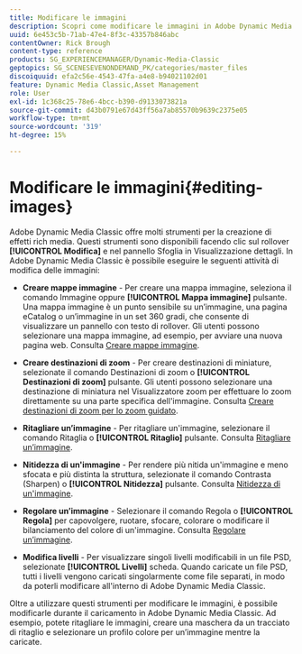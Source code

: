 ```yaml
---
title: Modificare le immagini
description: Scopri come modificare le immagini in Adobe Dynamic Media Classic.
uuid: 6e453c5b-71ab-47e4-8f3c-43357b846abc
contentOwner: Rick Brough
content-type: reference
products: SG_EXPERIENCEMANAGER/Dynamic-Media-Classic
geptopics: SG_SCENESEVENONDEMAND_PK/categories/master_files
discoiquuid: efa2c56e-4543-47fa-a4e8-b94021102d01
feature: Dynamic Media Classic,Asset Management
role: User
exl-id: 1c368c25-78e6-4bcc-b390-d9133073821a
source-git-commit: d43b0791e67d43ff56a7ab85570b9639c2375e05
workflow-type: tm+mt
source-wordcount: '319'
ht-degree: 15%

---
```


# Modificare le immagini{#editing-images}

Adobe Dynamic Media Classic offre molti strumenti per la creazione di effetti rich media. Questi strumenti sono disponibili facendo clic sul rollover **[!UICONTROL Modifica]** e nel pannello Sfoglia in Visualizzazione dettagli. In Adobe Dynamic Media Classic è possibile eseguire le seguenti attività di modifica delle immagini:

* **Creare mappe immagine** - Per creare una mappa immagine, seleziona il comando Immagine oppure **[!UICONTROL Mappa immagine]** pulsante. Una mappa immagine è un punto sensibile su un’immagine, una pagina eCatalog o un’immagine in un set 360 gradi, che consente di visualizzare un pannello con testo di rollover. Gli utenti possono selezionare una mappa immagine, ad esempio, per avviare una nuova pagina web. Consulta [Creare mappe immagine](/help/creating-image-maps.md).

* **Creare destinazioni di zoom** - Per creare destinazioni di miniature, selezionate il comando Destinazioni di zoom o **[!UICONTROL Destinazioni di zoom]** pulsante. Gli utenti possono selezionare una destinazione di miniatura nel Visualizzatore zoom per effettuare lo zoom direttamente su una parte specifica dell&#39;immagine. Consulta [Creare destinazioni di zoom per lo zoom guidato](/help/creating-zoom-targets-guided-zoom.md).

* **Ritagliare un’immagine** - Per ritagliare un&#39;immagine, selezionare il comando Ritaglia o **[!UICONTROL Ritaglio]** pulsante. Consulta [Ritagliare un’immagine](/help/cropping-image.md).

* **Nitidezza di un&#39;immagine** - Per rendere più nitida un&#39;immagine e meno sfocata e più distinta la struttura, selezionate il comando Contrasta (Sharpen) o **[!UICONTROL Nitidezza]** pulsante. Consulta [Nitidezza di un&#39;immagine](/help/sharpening-image.md).

* **Regolare un’immagine** - Selezionare il comando Regola o **[!UICONTROL Regola]** per capovolgere, ruotare, sfocare, colorare o modificare il bilanciamento del colore di un&#39;immagine. Consulta [Regolare un’immagine](/help/adjusting-image.md).

* **Modifica livelli** - Per visualizzare singoli livelli modificabili in un file PSD, selezionate **[!UICONTROL Livelli]** scheda. Quando caricate un file PSD, tutti i livelli vengono caricati singolarmente come file separati, in modo da poterli modificare all&#39;interno di Adobe Dynamic Media Classic.

Oltre a utilizzare questi strumenti per modificare le immagini, è possibile modificarle durante il caricamento in Adobe Dynamic Media Classic. Ad esempio, potete ritagliare le immagini, creare una maschera da un tracciato di ritaglio e selezionare un profilo colore per un’immagine mentre la caricate.
